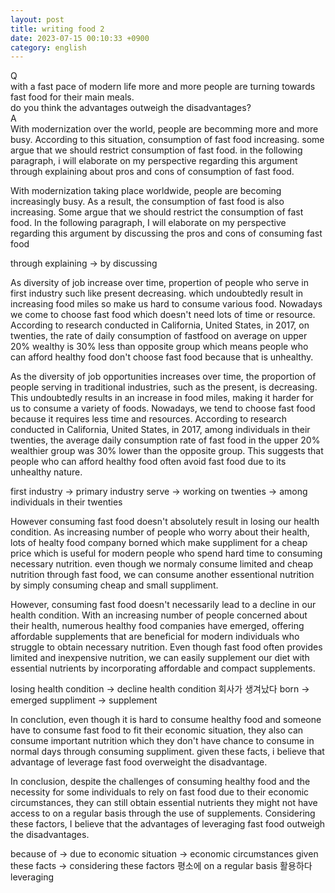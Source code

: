 ```yaml
---
layout: post
title: writing food 2
date: 2023-07-15 00:10:33 +0900
category: english
---
```

Q
<br/>
with a fast pace of modern life more and more people are turning towards fast food for their main meals.
<br/>
do you think the advantages outweigh the disadvantages?
<br/>
A
<br/>
With modernization over the world, people are becomming more and more busy. According to this situation, consumption of fast food increasing. some argue that we should restrict consumption of fast food. in the following paragraph, i will elaborate on my perspective regarding this argument through explaining about pros and cons of consumption of fast food.

With modernization taking place worldwide, people are becoming increasingly busy. As a result, the consumption of fast food is also increasing. Some argue that we should restrict the consumption of fast food. In the following paragraph, I will elaborate on my perspective regarding this argument by discussing the pros and cons of consuming fast food

through explaining -> by discussing

As diversity of job increase over time, propertion of people who serve in first industry such like present decreasing. which undoubtedly result in increasing food miles so make us hard to consume various food. Nowadays we come to choose fast food which doesn't need lots of time or resource. According to research conducted in California, United States, in 2017, on twenties, the rate of daily consumption of fastfood on average on upper 20% wealthy is 30% less than opposite group which means people who can afford healthy food don't choose fast food because that is unhealthy.

As the diversity of job opportunities increases over time, the proportion of people serving in traditional industries, such as the present, is decreasing. This undoubtedly results in an increase in food miles, making it harder for us to consume a variety of foods. Nowadays, we tend to choose fast food because it requires less time and resources. According to research conducted in California, United States, in 2017, among individuals in their twenties, the average daily consumption rate of fast food in the upper 20% wealthier group was 30% lower than the opposite group. This suggests that people who can afford healthy food often avoid fast food due to its unhealthy nature.

first industry -> primary industry
serve -> working
on twenties -> among individuals in their twenties

However consuming fast food doesn't absolutely result in losing our health condition. As increasing number of people who worry about their health, lots of healty food company borned which make suppliment for a cheap price which is useful for modern people who spend hard time to consuming necessary nutrition. even though we normaly consume limited and cheap nutrition through fast food, we can consume another essentional nutrition by simply consuming cheap and small suppliment.

However, consuming fast food doesn't necessarily lead to a decline in our health condition. With an increasing number of people concerned about their health, numerous healthy food companies have emerged, offering affordable supplements that are beneficial for modern individuals who struggle to obtain necessary nutrition. Even though fast food often provides limited and inexpensive nutrition, we can easily supplement our diet with essential nutrients by incorporating affordable and compact supplements.

losing health condition -> decline health condition
회사가 생겨났다 born -> emerged
suppliment -> supplement

In conclution, even though it is hard to consume healthy food and someone have to consume fast food to fit their economic situation, they also can consume important nutrition which they don't have chance to consume in normal days through consuming suppliment. given these facts, i believe that advantage of leverage fast food overweight the disadvantage.

In conclusion, despite the challenges of consuming healthy food and the necessity for some individuals to rely on fast food due to their economic circumstances, they can still obtain essential nutrients they might not have access to on a regular basis through the use of supplements. Considering these factors, I believe that the advantages of leveraging fast food outweigh the disadvantages.

because of -> due to
economic situation -> economic circumstances
given these facts -> considering these factors
평소에 on a regular basis
활용하다 leveraging
